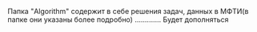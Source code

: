 Папка "Algorithm" содержит в себе решения задач, данных в МФТИ(в папке они указаны более подробно)
.............
Будет дополняться
 